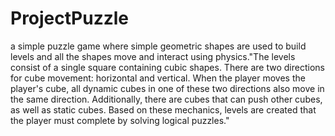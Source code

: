 # ProjectPuzzle
a simple puzzle game where simple geometric shapes are used to build levels and all the shapes move and interact using physics."The levels consist of a single square containing cubic shapes. There are two directions for cube movement: horizontal and vertical. When the player moves the player's cube, all dynamic cubes in one of these two directions also move in the same direction. Additionally, there are cubes that can push other cubes, as well as static cubes. Based on these mechanics, levels are created that the player must complete by solving logical puzzles."
